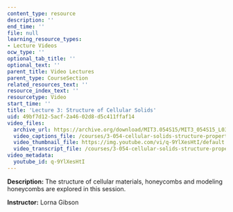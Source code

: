 ```yaml
---
content_type: resource
description: ''
end_time: ''
file: null
learning_resource_types:
- Lecture Videos
ocw_type: ''
optional_tab_title: ''
optional_text: ''
parent_title: Video Lectures
parent_type: CourseSection
related_resources_text: ''
resource_index_text: ''
resourcetype: Video
start_time: ''
title: 'Lecture 3: Structure of Cellular Solids'
uid: 49bf7d12-5acf-2a46-02d8-d5c411ffaf14
video_files:
  archive_url: https://archive.org/download/MIT3.054S15/MIT3_054S15_L03_300k.mp4
  video_captions_file: /courses/3-054-cellular-solids-structure-properties-and-applications-spring-2015/cd253df4677a58b8b7a7d907387b37b6_q-9YlXesHtI.vtt
  video_thumbnail_file: https://img.youtube.com/vi/q-9YlXesHtI/default.jpg
  video_transcript_file: /courses/3-054-cellular-solids-structure-properties-and-applications-spring-2015/0ab42acfad7e2ed694c10f4f1f124d14_q-9YlXesHtI.pdf
video_metadata:
  youtube_id: q-9YlXesHtI
---
```


**Description:** The structure of cellular materials, honeycombs and modeling honeycombs are explored in this session.

**Instructor:** Lorna Gibson



